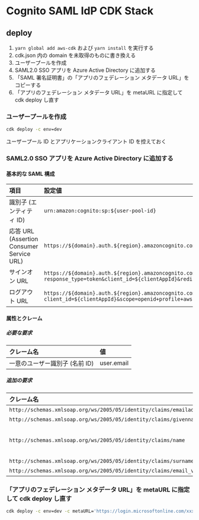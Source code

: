 # Cognito SAML IdP CDK Stack

## deploy

1. `yarn global add aws-cdk` および `yarn install` を実行する
2. cdk.json 内の domain を未取得のものに書き換える
3. ユーザープールを作成
4. SAML2.0 SSO アプリを Azure Active Directory に追加する
5. 「SAML 署名証明書」の「アプリのフェデレーション メタデータ URL」をコピーする
6. 「アプリのフェデレーション メタデータ URL」を metaURL に指定して cdk deploy し直す

### ユーザープールを作成

```sh
cdk deploy -c env=dev
```

ユーザープール ID とアプリケーションクライアント ID を控えておく

### SAML2.0 SSO アプリを Azure Active Directory に追加する

#### 基本的な SAML 構成

| 項目 | 設定値 |
|:---|:---|
| 識別子 (エンティティ ID) | `urn:amazon:cognito:sp:${user-pool-id}` |
| 応答 URL (Assertion Consumer Service URL) | `https://${domain}.auth.${region}.amazoncognito.com/saml2/idpresponse` |
| サインオン URL | `https://${domain}.auth.${region}.amazoncognito.com/login?response_type=token&client_id=${clientAppId}&redirect_uri=${loginRedirectUrl}&scope=email+openid+profile+aws.cognito.signin.user.admin` |
| ログアウト URL | `https://${domain}.auth.${region}.amazoncognito.com/logout?client_id=${clientAppId}&scope=openid+profile+aws.cognito.signin.user.admin&redirect_uri=${loginRedirectUrl}` |

#### 属性とクレーム

##### 必要な要求

| クレーム名 | 値 |
|:---|:---|
| 一意のユーザー識別子 (名前 ID) | user.email |

##### 追加の要求

| クレーム名 | 値 |
|:---|:---|
| `http://schemas.xmlsoap.org/ws/2005/05/identity/claims/emailaddress` | user.mail |
| `http://schemas.xmlsoap.org/ws/2005/05/identity/claims/givenname` | user.givenname |
| `http://schemas.xmlsoap.org/ws/2005/05/identity/claims/name` | Join (user.surname, " ", user.givenname) |
| `http://schemas.xmlsoap.org/ws/2005/05/identity/claims/surname` | user.surname |
| `http://schemas.xmlsoap.org/ws/2005/05/identity/claims/email_verified` | "true" |

### 「アプリのフェデレーション メタデータ URL」を metaURL に指定して cdk deploy し直す

```sh
cdk deploy -c env=dev -c metaURL='https://login.microsoftonline.com/xxxxxxxx-xxxx-xxxx-xxxx-xxxxxxxxxxxx/federationmetadata/2007-06/federationmetadata.xml?appid=xxxxxxxx-xxxx-xxxx-xxxx-xxxxxxxxxxxx'
```
